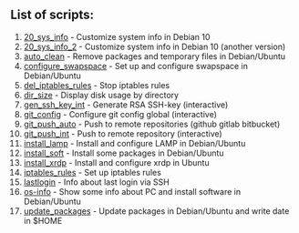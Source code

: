 ## List of scripts:
1. [20_sys_info](https://github.com/zuwarskej/bash-scripts/blob/main/20-sysinfo) - Customize system info in Debian 10
2. [20_sys_info_2](https://github.com/zuwarskej/bash-scripts/blob/main/20-system_info_ssh.sh) - Customize system info in Debian 10 (another version)
3. [auto_clean](https://github.com/zuwarskej/bash-scripts/blob/main/auto_clean.sh) - Remove packages and temporary files in Debian/Ubuntu
4. [configure_swapspace](https://github.com/zuwarskej/bash-scripts/blob/main/configure_swapspace.sh) - Set up and configure swapspace in Debian/Ubuntu
5. [del_iptables_rules](https://github.com/zuwarskej/bash-scripts/blob/main/del_iptables_rules.sh) - Stop iptables rules
6. [dir_size](https://github.com/zuwarskej/bash-scripts/blob/main/dir_size.sh) - Display disk usage by directory
7. [gen_ssh_key_int](https://github.com/zuwarskej/bash-scripts/blob/main/gen_ssh_key_int.sh) - Generate RSA SSH-key (interactive)
8. [git_config](https://github.com/zuwarskej/bash-scripts/blob/main/git_config.sh) - Configure git config global (interactive)
9. [git_push_auto](https://github.com/zuwarskej/bash-scripts/blob/main/git_push_auto.sh) - Push to remote repositories (github gitlab bitbucket)
10. [git_push_int](https://github.com/zuwarskej/bash-scripts/blob/main/git_push_int.sh) - Push to remote repository (interactive)
11. [install_lamp](https://github.com/zuwarskej/bash-scripts/blob/main/install_lamp.sh) - Install and configure LAMP in Debian/Ubuntu
12. [install_soft](https://github.com/zuwarskej/bash-scripts/blob/main/install_soft.sh) - Install some packages in Debian/Ubuntu
13. [install_xrdp](https://github.com/zuwarskej/bash-scripts/blob/main/install_xrdp.sh) - Install and configure xrdp in Ubuntu
14. [iptables_rules](https://github.com/zuwarskej/bash-scripts/blob/main/iptables_rules.sh) - Set up iptables rules
15. [lastlogin](https://github.com/zuwarskej/bash-scripts/blob/main/lastlogin.sh) - Info about last login via SSH
16. [os-info](https://github.com/zuwarskej/bash-scripts/blob/main/os-info.sh) - Show some info about PC and install software in Debian/Ubuntu
17. [update_packages](https://github.com/zuwarskej/bash-scripts/blob/main/update_packages.sh) - Update packages in Debian/Ubuntu and write date in $HOME